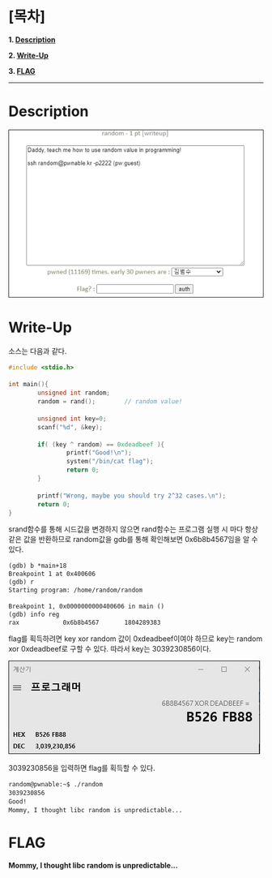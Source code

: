 # [목차]
**1. [Description](#Description)**

**2. [Write-Up](#Write-Up)**

**3. [FLAG](#FLAG)**


***


# **Description**

![](images/2022-01-04-16-16-50.png)


# **Write-Up**

소스는 다음과 같다.

```cpp
#include <stdio.h>

int main(){
        unsigned int random;
        random = rand();        // random value!

        unsigned int key=0;
        scanf("%d", &key);

        if( (key ^ random) == 0xdeadbeef ){
                printf("Good!\n");
                system("/bin/cat flag");
                return 0;
        }

        printf("Wrong, maybe you should try 2^32 cases.\n");
        return 0;
}
```

srand함수를 통해 시드값을 변경하지 않으면 rand함수는 프로그램 실행 시 마다 항상 같은 값을 반환하므로 random값을 gdb를 통해 확인해보면 0x6b8b4567임을 알 수 있다.

    (gdb) b *main+18
    Breakpoint 1 at 0x400606
    (gdb) r
    Starting program: /home/random/random

    Breakpoint 1, 0x0000000000400606 in main ()
    (gdb) info reg
    rax            0x6b8b4567       1804289383

flag를 획득하려면 key xor random 값이 0xdeadbeef이여야 하므로 key는 random xor 0xdeadbeef로 구할 수 있다. 따라서 key는 3039230856이다.

![](images/2022-01-04-16-17-37.png)

3039230856을 입력하면 flag를 획득할 수 있다.

```sh
random@pwnable:~$ ./random
3039230856
Good!
Mommy, I thought libc random is unpredictable...
```


# **FLAG**

**Mommy, I thought libc random is unpredictable...**